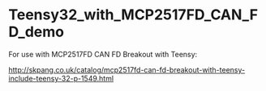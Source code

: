 # Teensy32_with_MCP2517FD_CAN_FD_demo

For use with MCP2517FD CAN FD Breakout with Teensy:


http://skpang.co.uk/catalog/mcp2517fd-can-fd-breakout-with-teensy-include-teensy-32-p-1549.html

